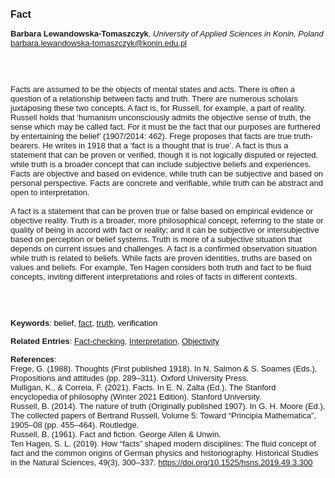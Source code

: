 <!DOCTYPE html><html lang="en"><head><title="Fact"></head>
<body><p><font face="Poppins, Calibri, sans-serif" size="3"><b>Fact</b></font></p>
<p><font face="Poppins, Calibri, sans-serif" size="2"><b>Barbara Lewandowska-Tomaszczyk</b>, <i>University of Applied Sciences in Konin, Poland</i><br><a href="mailto:barbara.lewandowska-tomaszczyk@konin.edu.pl" target="blank">barbara.lewandowska-tomaszczyk@konin.edu.pl</a></font></p>
<p><font face="Poppins, Calibri, sans-serif" size="2"><br><br><br>Facts are assumed to be the objects of mental states and acts. There is often a question of a relationship between facts and truth. There are numerous scholars juxtaposing these two concepts. A fact is, for Russell, for example, a part of reality. Russell holds that ‘humanism unconsciously admits the objective sense of truth, the sense which may be called fact. For it must be the fact that our purposes are furthered by entertaining the belief’ (1907/2014: 462). Frege proposes that facts are true truth-bearers. He writes in 1918 that a ‘fact is a thought that is true’. A fact is thus a statement that can be proven or verified, though it is not logically disputed or rejected, while truth is a broader concept that can include subjective beliefs and experiences. Facts are objective and based on evidence, while truth can be subjective and based on personal perspective. Facts are concrete and verifiable, while truth can be abstract and open to interpretation.  <br><br>A fact is a statement that can be proven true or false based on empirical evidence or objective reality. Truth is a broader, more philosophical concept, referring to the state or quality of being in accord with fact or reality; and it can be subjective or intersubjective based on perception or belief systems. Truth is more of a subjective situation that depends on current issues and challenges. A fact is a confirmed observation situation while truth is related to beliefs. While facts are proven identities, truths are based on values and beliefs. For example, Ten Hagen considers both truth and fact to be fluid concepts, inviting different interpretations and roles of facts in different contexts.<br><br><br><br></font></p>
<p><font face="Poppins, Calibri, sans-serif" size="2"><b>Keywords</b>: </span></font></font></span></font><font color="#000000"><span style="text-decoration: none"><font face="calibri, sans-serif"><font size="2" style="font-size: 10pt"><span lang="hu-hu">b</span></font></font></span></font><font color="#000000"><span style="text-decoration: none"><font face="calibri, sans-serif"><font size="2" style="font-size: 10pt"><span lang="hu-hu">elief, <a href="./fact.html">fact</a>, <a href="./truth.html">truth</a>, verification</span></font></font></span></font></font></p>
<p><font face="Poppins, Calibri, sans-serif" size="2"><b>Related Entries</b>: <a href="./fact-checking.html">Fact-checking</a>, <a href="./interpretation.html">Interpretation</a>, <a href="./objectivity.html">Objectivity</a></font></p>
<p><font face="Poppins, Calibri, sans-serif" size="2"><b>References</b>:<br>Frege, G. (1988). Thoughts (First published 1918). In N. Salmon &amp; S. Soames (Eds.), Propositions and attitudes (pp. 289–311). Oxford University Press. <br>Mulligan, K., &amp; Correia, F. (2021). Facts. In E. N. Zalta (Ed.), The Stanford encyclopedia of philosophy (Winter 2021 Edition). Stanford University. <br>Russell, B. (2014). The nature of truth (Originally published 1907). In G. H. Moore (Ed.), The collected papers of Bertrand Russell, Volume 5: Toward “Principia Mathematica”, 1905–08 (pp. 455–464). Routledge.<br>Russell, B. (1961). Fact and fiction. George Allen &amp; Unwin.<br>Ten Hagen, S. L. (2019). How “facts” shaped modern disciplines: The fluid concept of fact and the common origins of German physics and historiography. Historical Studies in the Natural Sciences, 49(3), 300–337. <a href="https://doi.org/10.1525/hsns.2019.49.3.300" target="_blank">https://doi.org/10.1525/hsns.2019.49.3.300</a></font></p>
</body>